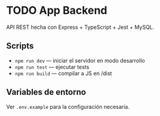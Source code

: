 # TODO App Backend

API REST hecha con Express + TypeScript + Jest + MySQL.

## Scripts

- `npm run dev` — iniciar el servidor en modo desarrollo
- `npm run test` — ejecutar tests
- `npm run build` — compilar a JS en /dist

## Variables de entorno

Ver `.env.example` para la configuración necesaria.

